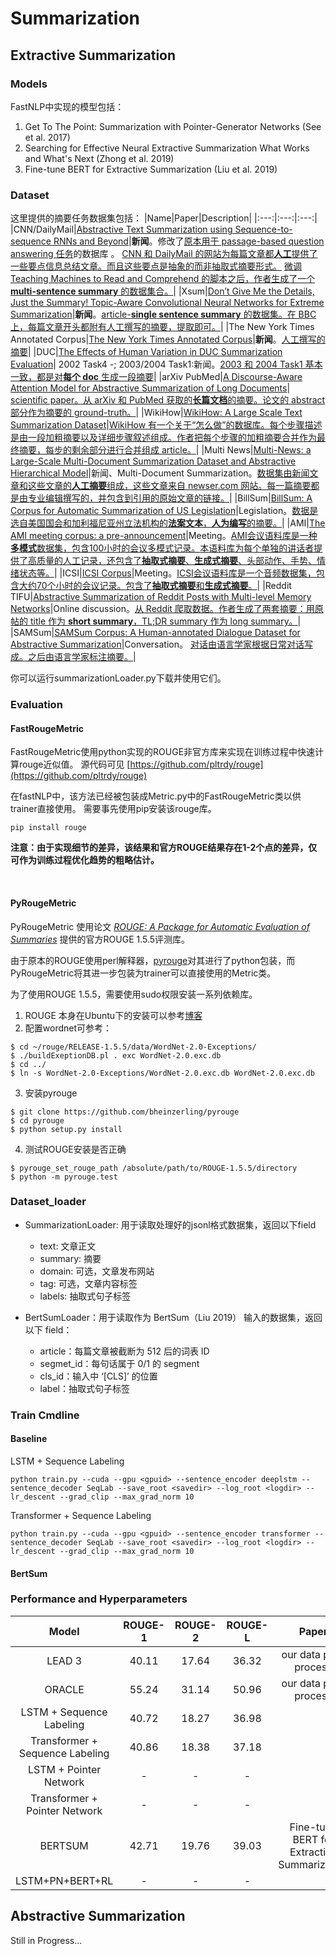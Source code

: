 # Summarization 

## Extractive Summarization


### Models

FastNLP中实现的模型包括：

1. Get To The Point: Summarization with Pointer-Generator Networks (See et al. 2017)
2. Searching for Effective Neural Extractive Summarization  What Works and What's Next (Zhong et al. 2019)
3. Fine-tune BERT for Extractive Summarization (Liu et al. 2019)


### Dataset

这里提供的摘要任务数据集包括：
|Name|Paper|Description|
|:---:|:---:|:---:|
|CNN/DailyMail|[Abstractive Text Summarization using Sequence-to-sequence RNNs and Beyond](https://www.aclweb.org/anthology/K16-1028/)|**新闻**。修改了[原本用于 passage-based question answering 任务](https://arxiv.org/abs/1506.03340)的数据库 。 [CNN 和 DailyMail 的网站为每篇文章都**人工**提供了一些要点信息总结文章。而且这些要点是抽象的而非抽取式摘要形式。](https://arxiv.org/abs/1506.03340 "Both news providers supplement their articles with a number of bullet points, summarising aspects of the information contained in the article. Of key importance is that these summary points are abstractive and do not simply copy sentences from the documents.") [微调 Teaching Machines to Read and Comprehend 的脚本之后，作者生成了一个 **multi-sentence summary** 的数据集合。](https://www.aclweb.org/anthology/K16-1028/ "With a simple modification of the script, we restored all the summary bullets of each story in the original order to obtain a multi-sentence summary, where each bullet is treated as a sentence.")|
|Xsum|[Don’t Give Me the Details, Just the Summary! Topic-Aware Convolutional Neural Networks for Extreme Summarization](https://arxiv.org/abs/1808.08745)|**新闻**。[article-**single sentence summary** 的数据集。在 BBC 上，每篇文章开头都附有人工撰写的摘要，提取即可。](https://arxiv.org/abs/1808.08745 "Our extreme summarization dataset (which we call XSum) consists of BBC articles and accompanying single sentence summaries. Specifically, each article is prefaced with an introductory sentence (aka summary) which is professionally written, typically by the author of the article.")|
|The New York Times Annotated Corpus|[The New York Times Annotated Corpus](https://catalog.ldc.upenn.edu/LDC2008T19)|**新闻**。[人工撰写的摘要](https://catalog.ldc.upenn.edu/LDC2008T19 "As part of the New York Times' indexing procedures, most articles are manually summarized and tagged by a staff of library scientists. This collection contains over 650,000 article-summary pairs which may prove to be useful in the development and evaluation of algorithms for automated document summarization. ")|
|DUC|[The Effects of Human Variation in DUC Summarization Evaluation](https://www.aclweb.org/anthology/W04-1003/)| 2002 Task4 -; 2003/2004 Task1:新闻。[2003 和 2004 Task1 基本一致，都是对**每个 doc** 生成一段摘要](https://duc.nist.gov/duc2004/ "Tasks 1 and 2 were essentially the same as in DUC 2003; Use the 50 TDT English clusters. Given each document, create a very short summary (<= 75 bytes) of the document.")|
|arXiv PubMed|[A Discourse-Aware Attention Model for Abstractive Summarization of Long Documents](https://arxiv.org/abs/1804.05685)| [scientific paper。从 arXiv 和 PubMed 获取的**长篇文档**的摘要。](https://arxiv.org/abs/1804.05685 "We also introduce two large-scale datasets of long and structured scientific papers obtained from arXiv and PubMed to support both training and evaluating models on the task of long document summarization.")[论文的 abstract 部分作为摘要的 ground-truth。](https://arxiv.org/abs/1804.05685 "Following these works, we take scientific papers as an example of long documents with discourse information, where their abstracts can be used as ground-truth summaries.")|
|WikiHow|[WikiHow: A Large Scale Text Summarization Dataset](https://arxiv.org/abs/1810.09305)|[WikiHow 有一个关于“怎么做”的数据库。](https://arxiv.org/pdf/1810.09305.pdf "The WikiHow knowledge base contains online articles describing a procedural task about various topics (from arts and entertainment to computers and electronics) with multiple methods or steps and new articles are added to it regularly.")[每个步骤描述是由一段加粗摘要以及详细步骤叙述组成。](https://arxiv.org/pdf/1810.09305.pdf "Each step description starts with a bold line summarizing that step and is followed by a more detailed explanation.")[作者把每个步骤的加粗摘要合并作为最终摘要，每步的剩余部分进行合并组成 article。](https://arxiv.org/pdf/1810.09305.pdf "To generate the reference summaries, bold lines representing the summary of the steps are extracted and concatenated. The remaining parts of the steps (the detailed descriptions) are also concatenated to form the source article.")|
|Multi News|[Multi-News: a Large-Scale Multi-Document Summarization Dataset and Abstractive Hierarchical Model](https://arxiv.org/abs/1906.01749)|新闻、Multi-Document Summarization。[数据集由新闻文章和这些文章的**人工摘要**组成，这些文章来自 newser.com 网站。每一篇摘要都是由专业编辑撰写的，并包含到引用的原始文章的链接。](https://arxiv.org/abs/1906.01749 "Our dataset, which we call Multi-News, consists of news articles and human-written summaries of these articles from the site newser.com. Each summary is professionally written by editors and includes links to the original articles cited.")|
|BillSum|[BillSum: A Corpus for Automatic Summarization of US Legislation](https://arxiv.org/abs/1910.00523)|Legislation。[数据是选自美国国会和加利福尼亚州立法机构的**法案文本**，**人为编写**的摘要。](https://www.kaggle.com/akornilo/billsum "The BillSum dataset is the first corpus for automatic summarization of US Legislation. The corpus contains the text of bills and human-written summaries from the US Congress and California Legislature. It was published as a paper at the EMNLP 2019 New Frontiers in Summarization workshop.")|
|AMI|[The AMI meeting corpus: a pre-announcement](http://groups.inf.ed.ac.uk/ami/download/)|Meeting。[AMI会议语料库是一种**多模式**数据集，包含100小时的会议多模式记录。](http://homepages.inf.ed.ac.uk/jeanc/amidata-MLMI-bookversion.final.pdf "As part of the development process, the project is collecting a corpus of 100 hours of meetings using instrumentation that yields high quality, synchronized multimodal recording, with, for technical reasons, a focus on groups of four people.")[本语料库为每个单独的讲话者提供了高质量的人工记录，还包含了**抽取式摘要**、**生成式摘要**、头部动作、手势、情绪状态等。](http://groups.inf.ed.ac.uk/ami/corpus/overview.shtmlhttp://groups.inf.ed.ac.uk/ami/corpus/overview.shtml "The AMI Meeting Corpus includes high quality, manually produced orthographic transcription for each individual speaker, including word-level timings that have derived by using a speech recognizer in forced alignment mode. It also contains a wide range of other annotations, not just for linguistic phenomena but also detailing behaviours in other modalities. These include dialogue acts; topic segmentation; extractive and abstractive summaries; named entities; the types of head gesture, hand gesture, and gaze direction that are most related to communicative intention; movement around the room; emotional state; and where heads are located on the video frames.")|
|ICSI|[ICSI Corpus](http://groups.inf.ed.ac.uk/ami/icsi/)|Meeting。[ICSI会议语料库是一个音频数据集，包含大约70个小时的会议记录。](http://groups.inf.ed.ac.uk/ami/icsi/ "The ICSI Meeting Corpus is an audio data set consisting of about 70 hours of meeting recordings.")[包含了**抽取式摘要**和**生成式摘要**。](http://groups.inf.ed.ac.uk/ami/ICSICorpusAnnotations/ICSI_plus_NXT.zip "We will be annotating two different kinds of summaries for this data, both aimed at the external researcher. One is abstractive. The other is extractive.")|
|Reddit TIFU|[Abstractive Summarization of Reddit Posts with Multi-level Memory Networks](https://arxiv.org/abs/1811.00783)|Online discussion。[从 Reddit 爬取数据。](https://arxiv.org/abs/1811.00783 "We collect data from Reddit, which is a discussion forum platform with a large number of subreddits on diverse topics and interests.")[作者生成了两套摘要：用原帖的 title 作为 **short summary**，TL;DR summary 作为 long summary。](https://arxiv.org/abs/1811.00783 "Thus, we regard the body text as source, the title as short summary, and the TL;DR summary as long summary.")|
|SAMSum|[SAMSum Corpus: A Human-annotated Dialogue Dataset for Abstractive Summarization](https://arxiv.org/abs/1911.12237)|Conversation。 [对话由语言学家根据日常对话写成。](https://arxiv.org/abs/1911.12237 "We asked linguists to create conversations similar to those they write on a daily basis, reflecting the proportion of topics of their real-life messenger conversations.")[之后由语言学家标注摘要。](https://arxiv.org/abs/1911.12237 "After collecting all of the conversations, we asked language experts to annotate them with summaries")|



<!-- 其中公开数据集(CNN/DailyMail, Newsroom, arXiv, PubMed)预处理之后的下载地址：

- [百度云盘](https://pan.baidu.com/s/11qWnDjK9lb33mFZ9vuYlzA) (提取码：h1px)
- [Google Drive](https://drive.google.com/file/d/1uzeSdcLk5ilHaUTeJRNrf-_j59CQGe6r/view?usp=drivesdk)

未公开数据集(NYT, NYT50, DUC)数据处理部分脚本放置于data文件夹 -->

你可以运行summarizationLoader.py下载并使用它们。



### Evaluation

#### FastRougeMetric

FastRougeMetric使用python实现的ROUGE非官方库来实现在训练过程中快速计算rouge近似值。
 源代码可见 [https://github.com/pltrdy/rouge](https://github.com/pltrdy/rouge)

在fastNLP中，该方法已经被包装成Metric.py中的FastRougeMetric类以供trainer直接使用。
需要事先使用pip安装该rouge库。

    pip install rouge


**注意：由于实现细节的差异，该结果和官方ROUGE结果存在1-2个点的差异，仅可作为训练过程优化趋势的粗略估计。**

​    

#### PyRougeMetric

PyRougeMetric 使用论文 [*ROUGE: A Package for Automatic Evaluation of Summaries*](https://www.aclweb.org/anthology/W04-1013) 提供的官方ROUGE 1.5.5评测库。

由于原本的ROUGE使用perl解释器，[pyrouge](https://github.com/bheinzerling/pyrouge)对其进行了python包装，而PyRougeMetric将其进一步包装为trainer可以直接使用的Metric类。

为了使用ROUGE 1.5.5，需要使用sudo权限安装一系列依赖库。

1. ROUGE 本身在Ubuntu下的安装可以参考[博客](https://blog.csdn.net/Hay54/article/details/78744912)
2. 配置wordnet可参考：
```shell
$ cd ~/rouge/RELEASE-1.5.5/data/WordNet-2.0-Exceptions/
$ ./buildExeptionDB.pl . exc WordNet-2.0.exc.db
$ cd ../
$ ln -s WordNet-2.0-Exceptions/WordNet-2.0.exc.db WordNet-2.0.exc.db
```
3. 安装pyrouge
```shell
$ git clone https://github.com/bheinzerling/pyrouge
$ cd pyrouge
$ python setup.py install
```
4. 测试ROUGE安装是否正确
```shell
$ pyrouge_set_rouge_path /absolute/path/to/ROUGE-1.5.5/directory
$ python -m pyrouge.test
```




### Dataset_loader

- SummarizationLoader: 用于读取处理好的jsonl格式数据集，返回以下field
    - text: 文章正文
    - summary: 摘要
    - domain: 可选，文章发布网站
    - tag: 可选，文章内容标签
    - labels: 抽取式句子标签

- BertSumLoader：用于读取作为 BertSum（Liu 2019） 输入的数据集，返回以下 field：
  - article：每篇文章被截断为 512 后的词表 ID
  - segmet_id：每句话属于 0/1 的 segment
  - cls_id：输入中 ‘[CLS]’ 的位置
  - label：抽取式句子标签



### Train Cmdline

#### Baseline

LSTM + Sequence Labeling

    python train.py --cuda --gpu <gpuid> --sentence_encoder deeplstm --sentence_decoder SeqLab --save_root <savedir> --log_root <logdir> --lr_descent --grad_clip --max_grad_norm 10

Transformer + Sequence Labeling

    python train.py --cuda --gpu <gpuid> --sentence_encoder transformer --sentence_decoder SeqLab --save_root <savedir> --log_root <logdir> --lr_descent --grad_clip --max_grad_norm 10



#### BertSum



### Performance and Hyperparameters

|              Model              | ROUGE-1 | ROUGE-2 | ROUGE-L |                    Paper                    |
| :-----------------------------: | :-----: | :-----: | :-----: | :-----------------------------------------: |
|             LEAD 3              |  40.11  |  17.64  |  36.32  |            our data pre-process             |
|             ORACLE              |  55.24  |  31.14  |  50.96  |            our data pre-process             |
|    LSTM + Sequence Labeling     |  40.72  |  18.27  |  36.98  |                                             |
| Transformer + Sequence Labeling |  40.86  |  18.38  |  37.18  |                                             |
|     LSTM + Pointer Network      |    -    |    -    |    -    |                                             |
|  Transformer + Pointer Network  |    -    |    -    |    -    |                                             |
|             BERTSUM             |  42.71  |  19.76  |  39.03  | Fine-tune BERT for Extractive Summarization |
|         LSTM+PN+BERT+RL         |    -    |    -    |    -    |                                             |



## Abstractive Summarization
Still in Progress...